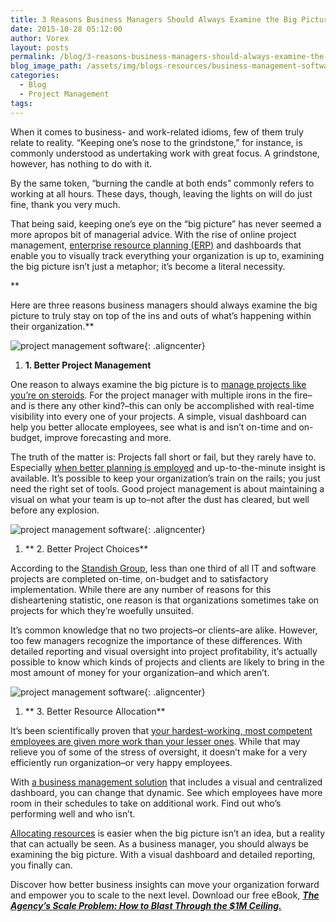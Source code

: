 ```yaml
---
title: 3 Reasons Business Managers Should Always Examine the Big Picture
date: 2015-10-28 05:12:00
author: Vorex
layout: posts
permalink: /blog/3-reasons-business-managers-should-always-examine-the-big-picture/
blog_image_path: /assets/img/blogs-resources/business-management-software-3.jpg
categories:
  - Blog
  - Project Management
tags:  
---
```



When it comes to business- and work-related idioms, few of them truly relate to reality. “Keeping one’s nose to the grindstone,” for instance, is commonly understood as undertaking work with great focus. A grindstone, however, has nothing to do with it.

By the same token, “burning the candle at both ends” commonly refers to working at all hours. These days, though, leaving the lights on will do just fine, thank you very much.<!--more-->

That being said, keeping one’s eye on the “big picture” has never seemed a more apropos bit of managerial advice. With the rise of online project management, [enterprise resource planning (ERP)](http://www.vorex.com/product/resource-allocation/) and dashboards that enable you to visually track everything your organization is up to, examining the big picture isn’t just a metaphor; it’s become a literal necessity.

\*\*

Here are three reasons business managers should always examine the big picture to truly stay on top of the ins and outs of what’s happening within their organization.\*\*

![project management software](https://media.giphy.com/media/9XsiD26MMdLtC/giphy.gif){: .aligncenter}

1. **1. Better Project Management**

One reason to always examine the big picture is to [manage projects like you’re on steroids](http://www.vorex.com/product/online-project-management/). For the project manager with multiple irons in the fire–and is there any other kind?–this can only be accomplished with real-time visibility into every one of your projects. A simple, visual dashboard can help you better allocate employees, see what is and isn’t on-time and on-budget, improve forecasting and more.

The truth of the matter is: Projects fall short or fail, but they rarely have to. Especially [when better planning is employed](http://innovationintelligence.com/why-do-projects-fail/) and up-to-the-minute insight is available. It’s possible to keep your organization’s train on the rails; you just need the right set of tools. Good project management is about maintaining a visual on what your team is up to–not after the dust has cleared, but well before any explosion.

![project management software](https://media.giphy.com/media/10kuKhBFz2hmYE/giphy.gif){: .aligncenter}

1. ** 2. Better Project Choices**

According to the [Standish Group](https://www.standishgroup.com/sample_research_files/BigBangBoom.pdf), less than one third of all IT and software projects are completed on-time, on-budget and to satisfactory implementation. While there are any number of reasons for this disheartening statistic, one reason is that organizations sometimes take on projects for which they’re woefully unsuited.

It’s common knowledge that no two projects–or clients–are alike. However, too few managers recognize the importance of these differences. With detailed reporting and visual oversight into project profitability, it’s actually possible to know which kinds of projects and clients are likely to bring in the most amount of money for your organization–and which aren’t.

![project management software](https://media.giphy.com/media/3oEduYmGZNkQ9S4McU/giphy.gif){: .aligncenter}

1. ** 3. Better Resource Allocation**

It’s been scientifically proven that [your hardest-working, most competent employees are given more work than your lesser ones](http://www.theatlantic.com/business/archive/2015/05/being-a-go-getter-is-no-fun/393863/). While that may relieve you of some of the stress of oversight, it doesn’t make for a very efficiently run organization–or very happy employees.

With [a business management solution](http://vorex.hs-sites.com/regain-control-of-your-business?__hstc=100746398.28be309cb81b91253b50a556c9ce166d.1444913211526.1445105345732.1445107365619.7&amp;__hssc=100746398.7.1445107365619&amp;__hsfp=3888345527) that includes a visual and centralized dashboard, you can change that dynamic. See which employees have more room in their schedules to take on additional work. Find out who’s performing well and who isn’t.

[Allocating resources](http://www.vorex.com/your-shorthand-guide-to-better-resource-allocation/) is easier when the big picture isn’t an idea, but a reality that can actually be seen. As a business manager, you should always be examining the big picture. With a visual dashboard and detailed reporting, you finally can.

Discover how better business insights can move your organization forward and empower you to scale to the next level. Download our free eBook, [***The Agency’s Scale Problem: How to Blast Through the $1M Ceiling.***](http://vorex.hs-sites.com/agency-scale-ebook?__hstc=100746398.aa8de1aaef42d5c0e87e86d826f8b519.1424898164924.1445457161813.1445468802428.195&amp;__hssc=100746398.2.1445468802428&amp;__hsfp=55522096)
